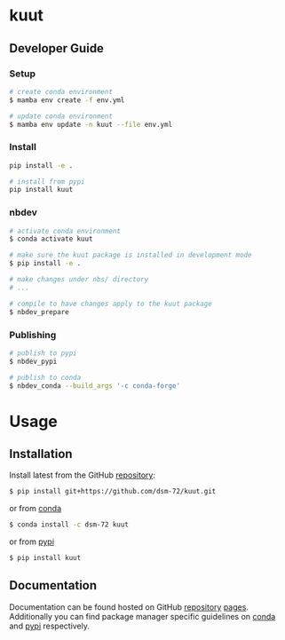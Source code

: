 # kuut

<!-- WARNING: THIS FILE WAS AUTOGENERATED! DO NOT EDIT! -->

## Developer Guide

### Setup

``` sh
# create conda environment
$ mamba env create -f env.yml

# update conda environment
$ mamba env update -n kuut --file env.yml
```

### Install

``` sh
pip install -e .

# install from pypi
pip install kuut
```

### nbdev

``` sh
# activate conda environment
$ conda activate kuut

# make sure the kuut package is installed in development mode
$ pip install -e .

# make changes under nbs/ directory
# ...

# compile to have changes apply to the kuut package
$ nbdev_prepare
```

### Publishing

``` sh
# publish to pypi
$ nbdev_pypi

# publish to conda
$ nbdev_conda --build_args '-c conda-forge'
```

# Usage

## Installation

Install latest from the GitHub
[repository](https://github.com/dsm-72/kuut):

``` sh
$ pip install git+https://github.com/dsm-72/kuut.git
```

or from [conda](https://anaconda.org/dsm-72/kuut)

``` sh
$ conda install -c dsm-72 kuut
```

or from [pypi](https://pypi.org/project/kuut/)

``` sh
$ pip install kuut
```

## Documentation

Documentation can be found hosted on GitHub
[repository](https://github.com/dsm-72/kuut)
[pages](https://dsm-72.github.io/kuut/). Additionally you can find
package manager specific guidelines on
[conda](https://anaconda.org/dsm-72/kuut) and
[pypi](https://pypi.org/project/kuut/) respectively.
